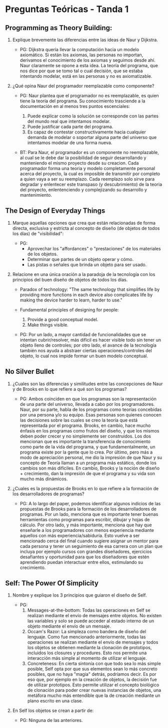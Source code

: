 # Preguntas Teóricas - Tanda 1

## Programming as Theory Building:

1. Explique brevemente las diferencias entre las ideas de Naur y Dijkstra.

	* PG: Dijkstra quería llevar la computación hacia un modelo axiomático. Si están los axiomas, las personas no importan, derivamos el conocimiento de los axiomas y seguimos desde ahí. Naur claramente se opone a esta idea. La teoría del programa, que nos dice por que se tomo tal o cual decisión, que se estaba intentando modelar, está en las personas y no es axiomatizable.

2. ¿Qué opina Naur del programador reemplazable como componente?
	* PG: Naur plantea que el programador no es reemplazable, es quien tiene la teoría del programa. Su conocimiento trasciende a la documentación en al menos tres puntos escenciales:
		1. Puede explicar como la solución se corresponde con las partes del mundo real que intentamos modelar.
		2. Puede justificar cada parte del programa.
		3. Es capaz de contestar constructivamente hacia cualquier demanda de modelar o soportar alguna parte del universo que intentamos modelar de una forma nueva.

	* BT: Para Naur, el programador es un componente no reemplazable, al cual se le debe dar la posibilidad de seguir desarrollando y manteniendo el mismo proyecto desde su creacion. Cada programador forma una teoria y modelo completamente personal acerca del proyecto, la cual es imposible de transmitir por completo a quien vaya a ser su reemplazo. Cada reemplazo solo sirve para degradar y enlentecer este transpaso (y descubrimiento) de la teoria del proyecto, enlentenciendo y complejizando su desarrollo y mantenimiento.


## The Design of Everyday Things

1. Marque aquellas opciones que crea que están relacionadas de forma directa, exclusiva y estricta al concepto de diseño (de objetos de todos los días) de "visibilidad":

	* PG: 
		* Aprovechar los "affordances" o "prestaciones" de los materiales de los objetos.
		* Determinar que partes de un objeto operar y cómo.
		* Las pistas o señales que brinda un objeto para ser usado.


2. Relacione en una única oración a la paradoja de la tecnología con los principios del buen diseño de objetos de todos los días.

	* Paradox of technology: "The same technology that simplifies life by providing more functions in each device also complicates life by making the device harder to learn, harder to use."
	
	* Fundamental principles of designing for people:
		1. Provide a good conceptual model.
		2. Make things visible.

	* PG: Por un lado, a mayor cantidad de funcionalidades que se intentan cubrir/resolver, más difícil es hacer visible todo sin tener un objeto lleno de controles; por otro lado, el avance de la tecnología también nos ayuda a abstraer ciertas operaciones/controles del objeto, lo cual nos impide formar un buen modelo conceptual.

## No Silver Bullet

1. ¿Cuales son las diferencias y similitudes entre las concepciones de Naur y de Brooks en lo que refiere a qué son los programas?
	
	* PG: Ambos coinciden en que los programas son la representación de una parte del universo, llevada a cabo por los programadores. Naur, por su parte, habla de los programas como teorías concebidas por una persona y/o su equipo. Esas personas son quienes conocen las decisiones sobre las cuales se creo la teoría que está representada por el programa. Brooks, en cambio, hace mucho énfasis en los programas como frutos del diseño, y que los mismos deben poder crecer y no simplemente ser construidos. Los dos mencionan que es importante la transferencia de conocimiento como parte de la vida del programa, y que fundamentalmente, un programa existe por la gente que lo crea. Por último, pero más a modo de apreciación personal, me dio la impresión de que Naur y su concepto de Teoría llaman a un programa más estático, donde los cambios son más difíciles. En cambio, Brooks y la noción de diseño + crecimiento, dan la impresión de que el programa y su vida son mucho más dinámicos.


2. ¿Cuales es la propuestas de Brooks en lo que refiere a la formación de los desarrolladores de programas?
	
	* PG: A lo largo del paper, podemos identificar algunos indicios de las propuestas de Brooks para la formación de los desarrolladores de programas. Por un lado, menciona que es importante tener buenas herramientas como programas para escribir, dibujar y hojas de cálculo. Por otro lado, y más importante, menciona que hay que enseñarle a los programadores con menos experiencia mediante aquellos con más experiencia/sabiduría. Esto vuelve a ser mencionado cerca del final cuando sugiere asignar un mentor para cada persona y tener un seguimiento de esa carrera con un plan que incluya por ejemplo cursos con grandes diseñadores, ejercicios desafiantes y oportunidad para que los diseñadores que estén aprendiendo puedan interactuar entre ellos, estimulando su crecimiento.
		

## Self: The Power Of Simplicity

1. Nombre y explique los 3 principios que guiaron el diseño de Self.

	* PG:
		1. Messages-at-the-bottom: Todas las operaciones en Self se realizan mediante el envío de mensajes entre objetos. No existen las variables y solo se puede acceder al estado interno de un objeto mediante el envío de un mensaje.
		2. Occam's Razor: La simpleza como bandera de diseño del lenguaje. Como fue mencionado anteriormente, todas las operaciones se realizan mediante el envío de mensajes y todos los objetos se obtienen mediante la clonación de prototipos, incluidos los closures y procedures. Esto nos permite una interacción más simple al momento de utilizar el lenguaje.
		3. Concreteness: En cierta sintonía con que todo sea lo más simple posible, Self opta por que sus elementos sean lo más concreto posibles, que no haya "magia" detrás, podríamos decir. Es por eso que, por ejemplo en la creación de objetos, la decisión fue de utilizar prototipos. Esto permite utilizar el concepto biológico de clonación para poder crear nuevas instancias de objetos, una metáfora mucho más entendible que la de creación mediante un plano escrito en una clase.

2. En Self los objetos se crean a partir de:
	* PG: Ninguna de las anteriores.
